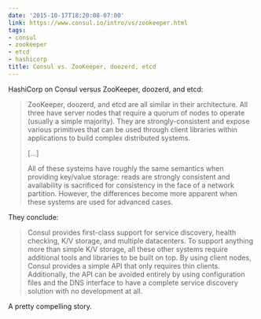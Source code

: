 ```yaml
---
date: '2015-10-17T18:20:08-07:00'
link: https://www.consul.io/intro/vs/zookeeper.html
tags:
- consul
- zookeeper
- etcd
- hashicorp
title: Consul vs. ZooKeeper, doozerd, etcd
---
```


HashiCorp on Consul versus ZooKeeper, doozerd, and etcd:

>ZooKeeper, doozerd, and etcd are all similar in their architecture. All three have server nodes that require a quorum of nodes to operate (usually a simple majority). They are strongly-consistent and expose various primitives that can be used through client libraries within applications to build complex distributed systems.
>
>[...]
>
>All of these systems have roughly the same semantics when providing key/value storage: reads are strongly consistent and availability is sacrificed for consistency in the face of a network partition. However, the differences become more apparent when these systems are used for advanced cases.

They conclude:

>Consul provides first-class support for service discovery, health checking, K/V storage, and multiple datacenters. To support anything more than simple K/V storage, all these other systems require additional tools and libraries to be built on top. By using client nodes, Consul provides a simple API that only requires thin clients. Additionally, the API can be avoided entirely by using configuration files and the DNS interface to have a complete service discovery solution with no development at all.

A pretty compelling story.
